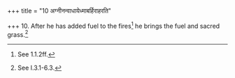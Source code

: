 +++
title = "10 अग्नीनन्वाधायेध्माबर्हिराहरति"

+++
10. After he has added fuel to the fires[^1] he brings the fuel and sacred grass.[^2]  

[^1]: See 1.1.2ff.  

[^2]: See I.3.1-6.3.  
